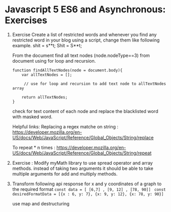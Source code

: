 # Javascript 5 ES6 and Asynchronous: Exercises

1. Exercise 
	Create a list of restricted words and whenever you find any restricted word in your blog using a script, change them like following example.
	shit = s&#42;&#42;t;
	Shit = S\*\*t;

	From the document
	find all text nodes (node.nodeType==3) from document using for loop and recursion.
	
	```
	function findAllTextNodes(node = document.body){
		var allTextNodes = [];

		 // use for loop and recursion to add text node to allTextNodes array 

		return allTextNodes;
	}
	```

	check for text content of each node and replace the blacklisted word with masked word.

	Helpful links:
	Replacing a regex matche on string : 
	https://developer.mozilla.org/en-US/docs/Web/JavaScript/Reference/Global_Objects/String/replace

	To repeat * n times :
	https://developer.mozilla.org/en-US/docs/Web/JavaScript/Reference/Global_Objects/String/repeat

2. Exercise : Modify myMath library to use spread operator and array methods.
instead of taking two arguments it should be able to take multiple arguments for add and multiply methods.

3. Transform following api response for x and y coordinates of a graph to the required format
	`const data = [ [6,7] , [9, 12] , [78, 90]] `
	`const desiredFormatData = [{x : 6, y: 7}, {x: 9, y: 12}, {x: 78, y: 90}]`

	use map and destructuring 

